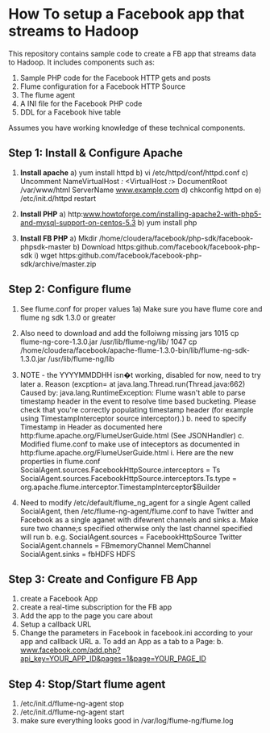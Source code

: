 How To setup a Facebook app that streams to Hadoop
===================

This repository contains sample code to create a FB app that streams data to Hadoop.  It includes components such as:

1) Sample PHP code for the Facebook HTTP gets and posts
2) Flume configuration for a Facebook HTTP Source
3) The flume agent
4) A INI file for the Facebook PHP code
5) DDL for a Facebook hive table 

Assumes you have working knowledge of these technical components.

Step 1: Install & Configure Apache
---------------
1) **Install apache**
   a) yum install httpd
   b) vi /etc/httpd/conf/httpd.conf
   c) Uncomment NameVirtualHost *:*
      <VirtualHost *:*>
         DocumentRoot /var/www/html
         ServerName www.example.com
      </VirtualHost>
   d) chkconfig httpd on
   e) /etc/init.d/httpd restart

2) **Install PHP**
   a) http:www.howtoforge.com/installing-apache2-with-php5-and-mysql-support-on-centos-5.3
   b) yum install php

3) **Install FB PHP**
   a) Mkdir /home/cloudera/facebook/php-sdk/facebook-phpsdk-master
   b) Download https:github.com/facebook/facebook-php-sdk
      i) wget https:github.com/facebook/facebook-php-sdk/archive/master.zip

Step 2: Configure flume
---------------
 1) See flume.conf for proper values
 1a) Make sure you have flume core and flume ng sdk 1.3.0 or greater
 2) Also need to download and add the folloiwng missing jars
		 1015  cp flume-ng-core-1.3.0.jar /usr/lib/flume-ng/lib/
		 1047  cp /home/cloudera/facebook/apache-flume-1.3.0-bin/lib/flume-ng-sdk-1.3.0.jar /usr/lib/flume-ng/lib
 3) NOTE - the YYYYMMDDHH isn�t working, disabled for now, need to try later
		a. Reason (excption=
		at java.lang.Thread.run(Thread.java:662)
		Caused by: java.lang.RuntimeException: Flume wasn't able to parse timestamp header in the event to resolve time based bucketing. Please check that you're correctly populating timestamp header (for example using TimestampInterceptor source interceptor).)
		b. need to specify Timestamp in Header as documented here http:flume.apache.org/FlumeUserGuide.html (See JSONHandler)
		c. Modified flume.conf to make use of inteceptors as documented in http:flume.apache.org/FlumeUserGuide.html
			i. Here are the new properties in flume.conf
		SocialAgent.sources.FacebookHttpSource.interceptors = Ts
		SocialAgent.sources.FacebookHttpSource.interceptors.Ts.type = org.apache.flume.interceptor.TimestampInterceptor$Builder

 4) Need to modify /etc/default/flume_ng_agent for a single Agent called SocialAgent, then /etc/flume-ng-agent/flume.conf to have Twitter and Facebook as a single aganet with difewrent channels and sinks
		a. Make sure two channe;s specified otherwise only the last channel specified will run
		b. e.g.
			SocialAgent.sources = FacebookHttpSource Twitter
			SocialAgent.channels = FBmemoryChannel MemChannel
			SocialAgent.sinks = fbHDFS HDFS


Step 3: Create and Configure FB App
---------------
1) create a Facebook App
2) create a real-time subscription for the FB app
3) Add the app to the page you care about
4) Setup a callback URL
5) Change the parameters in Facebook in facebook.ini according to your app and callback URL
      	a. To add an App as a tab to a Page:
	   	    b. www.facebook.com/add.php?api_key=YOUR_APP_ID&pages=1&page=YOUR_PAGE_ID


Step 4: Stop/Start flume agent
---------------
1) /etc/init.d/flume-ng-agent stop
2) /etc/init.d/flume-ng-agent start
3) make sure everything looks good in /var/log/flume-ng/flume.log


